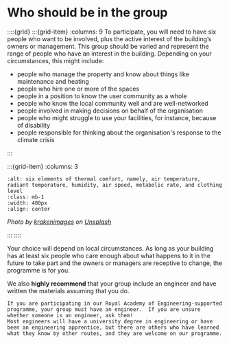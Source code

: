 # Who should be in the group

<!-- :TODO: start again here -->


::::{grid} 
:::{grid-item}
:columns: 9
To participate, you will need to have six people who want to be involved, plus the active interest of the building’s owners or management.  This group should be varied and represent the range of people who have an interest in the building.  Depending on your circumstances, this might include:

- people who manage the property and know about things like maintenance and heating
- people who hire one or more of the spaces
- people in a position to know the user community as a whole 
- people who know the local community well and are well-networked
- people involved in making decisions on behalf of the organisation
- people who might struggle to use your facilities, for instance, because of disability
- people responsible for thinking about the organisation's response to the climate crisis


:::

:::{grid-item}
:columns: 3
```{image} ../images/krakenimages-Y5bvRlcCx8k-unsplash.jpg
:alt: six elements of thermal comfort, namely, air temperature, radiant temperature, humidity, air speed, metabolic rate, and clothing level
:class: mb-1
:width: 400px
:align: center
```
*Photo by <a href="https://unsplash.com/@krakenimages?utm_source=unsplash&utm_medium=referral&utm_content=creditCopyText">krakenimages</a> on <a href="https://unsplash.com/photos/Y5bvRlcCx8k?utm_source=unsplash&utm_medium=referral&utm_content=creditCopyText">Unsplash</a>*
  
:::
::::

Your choice will depend on local circumstances.  As long as your building has at least six people who care enough about what happens to it in the future to take part and the owners or managers are receptive to change, the programme is for you.  

We also **highly recommend** that your group include an engineer and have written the materials assuming that you do.

```{note}
If you are participating in our Royal Academy of Engineering-supported programme, your group must have an engineer.  If you are unsure whether someone is an engineer, ask them!
Most engineers will have a university degree in engineering or have been an engineering apprentice, but there are others who have learned what they know by other routes, and they are welcome on our programme.
```
